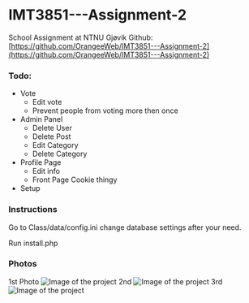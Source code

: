 # IMT3851---Assignment-2
School Assignment at NTNU Gjøvik
Github: [https://github.com/OrangeeWeb/IMT3851---Assignment-2](https://github.com/OrangeeWeb/IMT3851---Assignment-2)



### Todo:

- Vote
    - Edit vote
    - Prevent people from voting more then once
- Admin Panel
    - Delete User
    - Delete Post
    - Edit Category
    - Delete Category
- Profile Page
    - Edit info
    - Front Page Cookie thingy
- Setup


### Instructions

Go to Class/data/config.ini
change database settings after your need.

Run install.php

### Photos
1st Photo
![Image of the project](http://i.imgur.com/8wb51lh.png)
2nd
![Image of the project](http://i.imgur.com/tVIOEWy.png)
3rd
![Image of the project](http://i.imgur.com/HMz7Jl8.png)